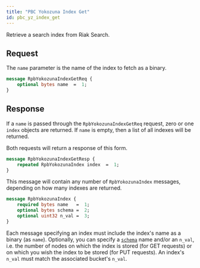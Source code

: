 ```yaml
---
title: "PBC Yokozuna Index Get"
id: pbc_yz_index_get
---
```


Retrieve a search index from Riak Search.

## Request

The `name` parameter is the name of the index to fetch as a binary.

```protobuf
message RpbYokozunaIndexGetReq {
    optional bytes name  =  1;
}
```

## Response

If a `name` is passed through the `RpbYokozunaIndexGetReq` request, zero
or one `index` objects are returned. If `name` is empty, then a list of
all indexes will be returned.

Both requests will return a response of this form.

```protobuf
message RpbYokozunaIndexGetResp {
    repeated RpbYokozunaIndex index  =  1;
}
```

This message will contain any number of `RpbYokozunaIndex` messages,
depending on how many indexes are returned.

```protobuf
message RpbYokozunaIndex {
    required bytes name   =  1;
    optional bytes schema =  2;
    optional uint32 n_val =  3;
}
```

Each message specifying an index must include the index's name as a
binary (as `name`). Optionally, you can specify a [`schema`](/riak/kv/2.2.3/developing/usage/search-schemas) name and/or an `n_val`, i.e. the number of nodes on which the
index is stored (for GET requests) or on which you wish the index to be
stored (for PUT requests). An index's `n_val` must match the associated
bucket's `n_val`.
